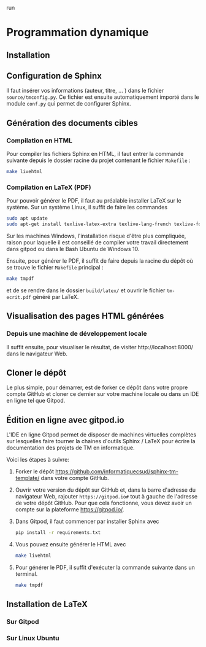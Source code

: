 run
# Programmation dynamique

## Installation



## Configuration de Sphinx

Il faut insérer vos informations (auteur, titre, ... ) dans le fichier
`source/tmconfig.py`. Ce fichier est ensuite automatiquement importé dans le module `conf.py` qui permet de configurer Sphinx.

## Génération des documents cibles

### Compilation en HTML

Pour compiler les fichiers Sphinx en HTML, il faut entrer la commande suivante depuis le dossier racine du projet contenant le fichier `Makefile` :

```bash
make livehtml
```

### Compilation en LaTeX (PDF)

Pour pouvoir générer le PDF, il faut au préalable installer LaTeX sur le système. Sur un système Linux, il suffit de faire les commandes

```bash
sudo apt update
sudo apt-get install texlive-latex-extra texlive-lang-french texlive-fonts-recommended latexmk
```

Sur les machines Windows, l'installation risque d'être plus compliquée, raison pour laquelle il est conseillé de compiler votre travail directement dans gitpod ou dans le Bash Ubuntu de Windows 10.

Ensuite, pour générer le PDF, il suffit de faire depuis la racine du dépôt où se trouve le fichier `Makefile` principal :

```bash
make tmpdf
```

et de se rendre dans le dossier `build/latex/` et ouvrir le fichier `tm-ecrit.pdf` généré par LaTeX.

## Visualisation des pages HTML générées

### Depuis une machine de développement locale

Il suffit ensuite, pour visualiser le résultat, de visiter http://localhost:8000/ dans le navigateur Web.

## Cloner le dépôt

Le plus simple, pour démarrer, est de forker ce dépôt dans votre propre compte
GitHub et cloner ce dernier sur votre machine locale ou dans un IDE en ligne tel
que Gitpod.

## Édition en ligne avec gitpod.io

L'IDE en ligne Gitpod permet de disposer de machines virtuelles complètes sur
lesquelles faire tourner la chaines d'outils Sphinx / LaTeX pour écrire la
documentation des projets de TM en informatique.

Voici les étapes à suivre:

1. Forker le dépôt https://github.com/informatiquecsud/sphinx-tm-template/ dans
   votre compte GitHub.

2. Ouvrir votre version du dépôt sur GitHub et, dans la barre d'adresse du
   navigateur Web, rajouter `https://gitpod.io#` tout à gauche de l'adresse de
   votre dépôt GitHub. Pour que cela fonctionne, vous devez avoir un compte sur
   la plateforme https://gitpod.io/.

3. Dans Gitpod, il faut commencer par installer Sphinx avec

   ```bash
   pip install -r requirements.txt
   ```

4. Vous pouvez ensuite générer le HTML avec

   ```bash
   make livehtml
   ```

5. Pour générer le PDF, il suffit d'exécuter la commande suivante dans un
   terminal.

   ```bash
   make tmpdf
   ```

## Installation de LaTeX

### Sur Gitpod

### Sur Linux Ubuntu